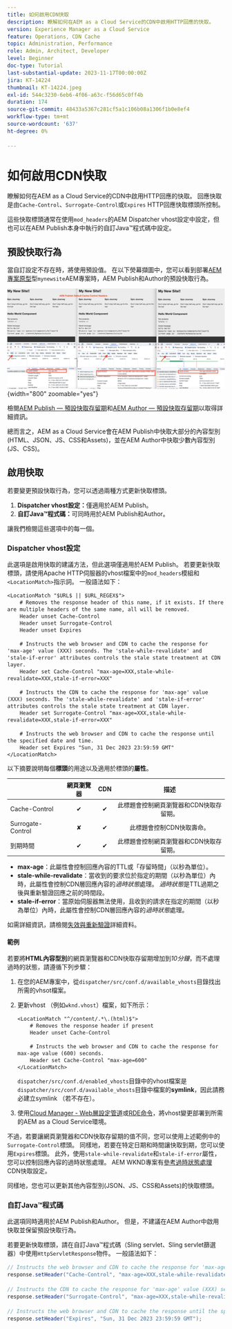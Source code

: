 ```yaml
---
title: 如何啟用CDN快取
description: 瞭解如何在AEM as a Cloud Service的CDN中啟用HTTP回應的快取。
version: Experience Manager as a Cloud Service
feature: Operations, CDN Cache
topic: Administration, Performance
role: Admin, Architect, Developer
level: Beginner
doc-type: Tutorial
last-substantial-update: 2023-11-17T00:00:00Z
jira: KT-14224
thumbnail: KT-14224.jpeg
exl-id: 544c3230-6eb6-4f06-a63c-f56d65c0ff4b
duration: 174
source-git-commit: 48433a5367c281cf5a1c106b08a1306f1b0e8ef4
workflow-type: tm+mt
source-wordcount: '637'
ht-degree: 0%

---
```


# 如何啟用CDN快取

瞭解如何在AEM as a Cloud Service的CDN中啟用HTTP回應的快取。 回應快取是由`Cache-Control`、`Surrogate-Control`或`Expires` HTTP回應快取標頭所控制。

這些快取標頭通常在使用`mod_headers`的AEM Dispatcher vhost設定中設定，但也可以在AEM Publish本身中執行的自訂Java™程式碼中設定。

## 預設快取行為

當自訂設定不存在時，將使用預設值。 在以下熒幕擷圖中，您可以看到部署[AEM專案原型](https://github.com/adobe/aem-project-archetype)型`mynewsite`AEM專案時，AEM Publish和Author的預設快取行為。

![預設快取行為](../assets/how-to/aem-publish-default-cache-headers.png){width="800" zoomable="yes"}

檢閱[AEM Publish — 預設快取存留期](https://experienceleague.adobe.com/docs/experience-manager-learn/cloud-service/caching/publish.html?lang=zh-Hant#cdn-cache-life)和[AEM Author — 預設快取存留期](https://experienceleague.adobe.com/docs/experience-manager-learn/cloud-service/caching/author.html?lang=zh-Hant&#default-cache-life)以取得詳細資訊。

總而言之，AEM as a Cloud Service會在AEM Publish中快取大部分的內容型別(HTML、JSON、JS、CSS和Assets)，並在AEM Author中快取少數內容型別(JS、CSS)。

## 啟用快取

若要變更預設快取行為，您可以透過兩種方式更新快取標頭。

1. **Dispatcher vhost設定：**&#x200B;僅適用於AEM Publish。
1. **自訂Java™程式碼：**&#x200B;可同時用於AEM Publish和Author。

讓我們檢閱這些選項中的每一個。

### Dispatcher vhost設定

此選項是啟用快取的建議方法，但此選項僅適用於AEM Publish。 若要更新快取標頭，請使用Apache HTTP伺服器的vhost檔案中的`mod_headers`模組和`<LocationMatch>`指示詞。 一般語法如下：

```
<LocationMatch "$URL$ || $URL_REGEX$">
    # Removes the response header of this name, if it exists. If there are multiple headers of the same name, all will be removed.
    Header unset Cache-Control
    Header unset Surrogate-Control
    Header unset Expires

    # Instructs the web browser and CDN to cache the response for 'max-age' value (XXX) seconds. The 'stale-while-revalidate' and 'stale-if-error' attributes controls the stale state treatment at CDN layer.
    Header set Cache-Control "max-age=XXX,stale-while-revalidate=XXX,stale-if-error=XXX"
    
    # Instructs the CDN to cache the response for 'max-age' value (XXX) seconds. The 'stale-while-revalidate' and 'stale-if-error' attributes controls the stale state treatment at CDN layer.
    Header set Surrogate-Control "max-age=XXX,stale-while-revalidate=XXX,stale-if-error=XXX"
    
    # Instructs the web browser and CDN to cache the response until the specified date and time.
    Header set Expires "Sun, 31 Dec 2023 23:59:59 GMT"
</LocationMatch>
```

以下摘要說明每個&#x200B;**標頭**&#x200B;的用途以及適用於標頭的&#x200B;**屬性**。

|                     | 網頁瀏覽器 | CDN | 描述 |
|---------------------|:-----------:|:---------:|:-----------:|
| Cache-Control | ✔ | ✔ | 此標題會控制網頁瀏覽器和CDN快取存留期。 |
| Surrogate-Control | ✘ | ✔ | 此標題會控制CDN快取壽命。 |
| 到期時間 | ✔ | ✔ | 此標題會控制網頁瀏覽器和CDN快取存留期。 |


- **max-age**：此屬性會控制回應內容的TTL或「存留時間」（以秒為單位）。
- **stale-while-revalidate**：當收到的要求位於指定的期間（以秒為單位）內時，此屬性會控制CDN層回應內容的&#x200B;_過時狀態_&#x200B;處理。 _過時狀態_&#x200B;是TTL過期之後與重新驗證回應之前的時間段。
- **stale-if-error**：當原始伺服器無法使用，且收到的請求在指定的期間（以秒為單位）內時，此屬性會控制CDN層回應內容的&#x200B;_過時狀態_&#x200B;處理。

如需詳細資訊，請檢閱[失效與重新驗證](https://developer.fastly.com/learning/concepts/edge-state/cache/stale/)詳細資料。

#### 範例

若要將&#x200B;**HTML內容型別**&#x200B;的網頁瀏覽器和CDN快取存留期增加到&#x200B;_10分鐘_，而不處理過時的狀態，請遵循下列步驟：

1. 在您的AEM專案中，從`dispatcher/src/conf.d/available_vhosts`目錄找出所需的vhsot檔案。
1. 更新vhost （例如`wknd.vhost`）檔案，如下所示：

   ```
   <LocationMatch "^/content/.*\.(html)$">
       # Removes the response header if present
       Header unset Cache-Control
   
       # Instructs the web browser and CDN to cache the response for max-age value (600) seconds.
       Header set Cache-Control "max-age=600"
   </LocationMatch>
   ```

   `dispatcher/src/conf.d/enabled_vhosts`目錄中的vhost檔案是`dispatcher/src/conf.d/available_vhosts`目錄中檔案的&#x200B;**symlink**，因此請務必建立symlink （若不存在）。
1. 使用[Cloud Manager - Web層設定管道](https://experienceleague.adobe.com/docs/experience-manager-cloud-service/content/implementing/using-cloud-manager/cicd-pipelines/introduction-ci-cd-pipelines.html?lang=zh-Hant&#web-tier-config-pipelines)或[RDE命令](https://experienceleague.adobe.com/docs/experience-manager-learn/cloud-service/developing/rde/how-to-use.html?lang=zh-Hant#deploy-apache-or-dispatcher-configuration)，將vhost變更部署到所需的AEM as a Cloud Service環境。

不過，若要讓網頁瀏覽器和CDN快取存留期的值不同，您可以使用上述範例中的`Surrogate-Control`標頭。 同樣地，若要在特定日期和時間讓快取到期，您可以使用`Expires`標頭。 此外，使用`stale-while-revalidate`和`stale-if-error`屬性，您可以控制回應內容的過時狀態處理。 AEM WKND專案有[參考過時狀態處理](https://github.com/adobe/aem-guides-wknd/blob/main/dispatcher/src/conf.d/available_vhosts/wknd.vhost#L150-L155) CDN快取設定。

同樣地，您也可以更新其他內容型別(JSON、JS、CSS和Assets)的快取標頭。

### 自訂Java™程式碼

此選項同時適用於AEM Publish和Author。 但是，不建議在AEM Author中啟用快取並保留預設快取行為。

若要更新快取標頭，請在自訂Java™程式碼（Sling servlet、Sling servlet篩選器）中使用`HttpServletResponse`物件。 一般語法如下：

```java
// Instructs the web browser and CDN to cache the response for 'max-age' value (XXX) seconds. The 'stale-while-revalidate' and 'stale-if-error' attributes controls the stale state treatment at CDN layer.
response.setHeader("Cache-Control", "max-age=XXX,stale-while-revalidate=XXX,stale-if-error=XXX");

// Instructs the CDN to cache the response for 'max-age' value (XXX) seconds. The 'stale-while-revalidate' and 'stale-if-error' attributes controls the stale state treatment at CDN layer.
response.setHeader("Surrogate-Control", "max-age=XXX,stale-while-revalidate=XXX,stale-if-error=XXX");

// Instructs the web browser and CDN to cache the response until the specified date and time.
response.setHeader("Expires", "Sun, 31 Dec 2023 23:59:59 GMT");
```
